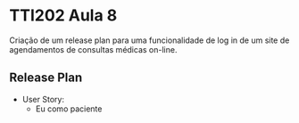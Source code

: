 # TTI202 Aula 8
 Criação de um release plan para uma funcionalidade de log in de um site de agendamentos de consultas médicas on-line.

## Release Plan
* User Story:
    - Eu como paciente